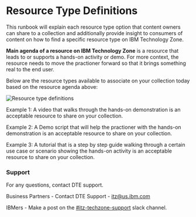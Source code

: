 # Resource Type Definitions

This runbook will explain each resource type option that content owners can share to a collection and additionally provide insight to consumers of content on how to find a specific resource type on IBM Technology Zone. 

**Main agenda of a resource on IBM Technology Zone** is a resource that leads to or supports a hands-on activity or demo. For more context, the resource needs to move the practioner forward so that it brings something real to the end user. 

Below are the resource types available to associate on your collection today based on the resource agenda above:

![Resource type definitions](https://github.com/IBM/itz-support-public/blob/main/IBM-Technology-Zone/IBM-Technology-Zone-Runbooks/Images/resource%20type%20definitions.png)

Example 1: A video that walks through the hands-on demonstration is an acceptable resource to share on your collection.

Example 2: A Demo script that will help the practioner with the hands-on demonstration is an acceptable resource to share on your collection.

Example 3: A tutorial that is a step by step guide walking through a certain use case or scenario showing the hands-on activity is an acceptable resource to share on your collection.

### Support

For any questions, contact DTE support.

Business Partners - Contact DTE Support - itz@us.ibm.com

IBMers - Make a post on the [#itz-techzone-support](https://ibm-itz.slack.com/archives/C0124J683GW) slack channel.
